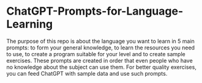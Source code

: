 # ChatGPT-Prompts-for-Language-Learning
The purpose of this repo is about the language you want to learn in 5 main prompts: to form your general knowledge, to learn the resources you need to use, to create a program suitable for your level and to create sample exercises.
These prompts are created in order that even people who have no knowledge about the subject can use them. For better quality exercises, you can feed ChatGPT with sample data and use such prompts.
